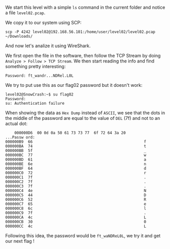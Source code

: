 We start this level with a simple `ls` command in the current folder and notice a file `level02.pcap`.

We copy it to our system using SCP:

`scp -P 4242 level02@192.168.56.101:/home/user/level02/level02.pcap ~/Downloads/`

And now let's analize it using WireShark.

We first open the file in the software, then follow the TCP Stream by doing `Analyze > Follow > TCP Stream`. 
We then start reading the info and find something pretty interesting:

```
Password: ft_wandr...NDRel.L0L
```

We try to put use this as our flag02 password but it doesn't work:

```
level02@SnowCrash:~$ su flag02
Password: 
su: Authentication failure
```

When showing the data as `Hex Dump` instead of `ASCII`, we see that the dots in the middle of the password are equal to the value of `DEL` (7f) and not to an actual dot:

```
    000000D6  00 0d 0a 50 61 73 73 77  6f 72 64 3a 20            ...Passw ord: 
000000B9  66                                                 f
000000BA  74                                                 t
000000BB  5f                                                 _
000000BC  77                                                 w
000000BD  61                                                 a
000000BE  6e                                                 n
000000BF  64                                                 d
000000C0  72                                                 r
000000C1  7f                                                 .
000000C2  7f                                                 .
000000C3  7f                                                 .
000000C4  4e                                                 N
000000C5  44                                                 D
000000C6  52                                                 R
000000C7  65                                                 e
000000C8  6c                                                 l
000000C9  7f                                                 .
000000CA  4c                                                 L
000000CB  30                                                 0
000000CC  4c                                                 L
```

Following this idea, the password would be `ft_waNDReL0L`, we try it and get our next flag !